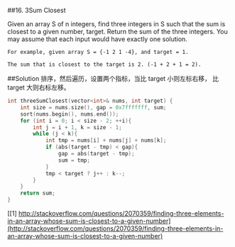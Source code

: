 ##16. 3Sum Closest

Given an array S of n integers, find three integers in S such that the sum is closest to a given number, target. Return the sum of the three integers. You may assume that each input would have exactly one solution.

```
For example, given array S = {-1 2 1 -4}, and target = 1.

The sum that is closest to the target is 2. (-1 + 2 + 1 = 2).
```

##Solution
排序，然后遍历，设置两个指标，当比 target 小则左标右移， 比 target 大则右标左移。
```cpp
int threeSumClosest(vector<int>& nums, int target) {
	int size = nums.size(), gap = 0x7fffffff, sum;
	sort(nums.begin(), nums.end());
	for (int i = 0; i < size - 2; ++i){
		int j = i + 1, k = size - 1;
		while (j < k){
			int tmp = nums[i] + nums[j] + nums[k];
			if (abs(target - tmp) < gap){
				gap = abs(target - tmp);
				sum = tmp;
			}
			tmp < target ? j++ : k--;
		}
	}
	return sum;
}
```
[[1] http://stackoverflow.com/questions/2070359/finding-three-elements-in-an-array-whose-sum-is-closest-to-a-given-number](http://stackoverflow.com/questions/2070359/finding-three-elements-in-an-array-whose-sum-is-closest-to-a-given-number)